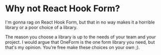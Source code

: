 # Why not React Hook Form?

I'm gonna rag on React Hook Form, but that in no way makes it a horrible library or a poor choice of a library.

The reason you choose a library is up to the needs of your team and your project. I would argue that OneForm is the one form library you need, but that's my opinion. You're free make these choices on your own ;\).

### 

